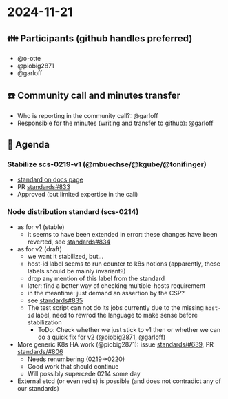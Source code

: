 # 2024-11-21

## :family: Participants (github handles preferred)

- @o-otte
- @piobig2871
- @garloff

## :telephone: Community call and minutes transfer

- Who is reporting in the community call?: @garloff
- Responsible for the minutes (writing and transfer to github): @garloff

## :notebook: Agenda

### Stabilize scs-0219-v1 (@mbuechse/@kgube/@tonifinger)

- [standard on docs page](https://docs.scs.community/standards/kaas/scs-0219)
- PR [standards#833](https://github.com/SovereignCloudStack/standards/pull/833)
- Approved (but limited expertise in the call)

### Node distribution standard (scs-0214)

- as for v1 (stable)
  - it seems to have been extended in error: these changes have been reverted, see [standards#834](https://github.com/SovereignCloudStack/standards/pull/834)
- as for v2 (draft)
  - we want it stabilized, but...
  - host-id label seems to run counter to k8s notions (apparently, these labels should be mainly invariant?)
  - drop any mention of this label from the standard
  - later: find a better way of checking multiple-hosts requirement
  - in the meantime: just demand an assertion by the CSP?
  - see [standards#835](https://github.com/SovereignCloudStack/standards/pull/835)
  - The test script can not do its jobs currently due to the missing `host-id` label, need to rewrod the language to make sense before stabilization
      - ToDo: Check whether we just stick to v1 then or whether we can do a quick fix for v2 (@piobig2871, @garloff)
- More generic K8s HA work (@piobig2871): issue [standards/#639](https://github.com/SovereignCloudStack/standards/issues/639), PR [standards/#806](https://github.com/SovereignCloudStack/standards/pull/806)
    - Needs renumbering (0219->0220)
    - Good work that should continue
    - Will possibly supercede 0214 some day
- External etcd (or even redis) is possible (and does not contradict any of our standards)

